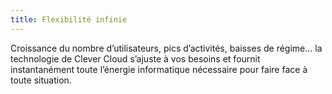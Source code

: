```yaml
---
title: Flexibilité infinie
---
```

Croissance du nombre d’utilisateurs, pics d’activités, baisses de régime…  la
technologie de Clever Cloud s’ajuste à vos besoins et fournit instantanément
toute l’énergie informatique nécessaire pour faire face à toute situation. 
